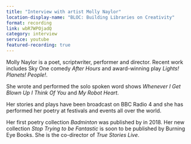 ```yaml
---
title: "Interview with artist Molly Naylor"
location-display-name: "BLOC: Building Libraries on Creativity"
format: recording
link: wbR7WPOjadQ
category: interview
service: youtube
featured-recording: true
---
```


Molly Naylor is a poet, scriptwriter, performer and director. Recent work includes Sky One comedy <cite>After Hours</cite> and award-winning play <cite>Lights! Planets! People!</cite>.

She wrote and performed the solo spoken word shows <cite>Whenever I Get Blown Up I Think Of You</cite> and <cite>My Robot Heart</cite>.

Her stories and plays have been broadcast on BBC Radio 4 and she has performed her poetry at festivals and events all over the world.

Her first poetry collection <cite>Badminton</cite> was published by in 2018. Her new collection <cite>Stop Trying to be Fantastic</cite> is soon to be published by Burning Eye Books. She is the co-director of <cite>True Stories Live</cite>.

